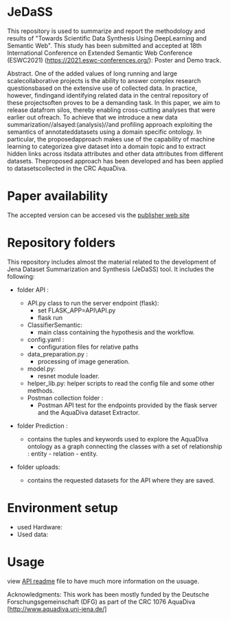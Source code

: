 # JeDaSS
This repository is used to summarize and report the methodology and results of "Towards Scientific Data Synthesis Using DeepLearning and Semantic Web". This study has been  submitted and accepted at 18th International Conference on Extended Semantic Web Conference (ESWC2021) (https://2021.eswc-conferences.org/): Poster and Demo track.

Abstract. One  of  the  added  values  of  long  running  and  large  scalecollaborative projects is the ability to answer complex research questionsbased on the extensive use of collected data. In practice, however, findingand identifying related data in the central repository of these projectsoften proves to be a demanding task. In this paper, we aim to release datafrom silos, thereby enabling cross-cutting analyses that were earlier out ofreach. To achieve that we introduce a new data summarization//alsayed:(analysis)//and profiling approach exploiting the semantics of annotateddatasets  using  a  domain  specific  ontology.  In  particular,  the  proposedapproach makes use of the capability of machine learning to categorizea give dataset into a domain topic and to extract hidden links across itsdata  attributes  and  other  data  attributes  from  different  datasets.  Theproposed approach has been developed and has been applied to datasetscollected in the CRC AquaDiva.

# Paper availability
The accepted version can be accesed vis the [publisher web site](https://link.springer.com/chapter/10.1007/978-3-030-62327-2_1)

# Repository folders
This repository includes almost the material related to the development of Jena Dataset Summarization 
and Synthesis (JeDaSS) tool. It includes the following:

* folder API :
    - API.py class to run the server endpoint (flask):
        - set FLASK_APP=API\API.py
        - flask run
    - ClassifierSemantic:
        - main class containing the hypothesis and the workflow.
    - config.yaml :
        - configuration files for relative paths
    - data_preparation.py : 
        - processing of image generation.
    - model.py:
        - resnet module loader.
    - helper_lib.py:
        helper scripts to read the config file and some other methods.
    - Postman collection folder : 
        - Postman API test for the endpoints provided by the flask server and the AquaDiva dataset Extractor.
    
* folder Prediction : 
    - contains the tuples and keywords used to explore the AquaDIva ontology as a graph connecting the classes with a set of relationship : entity - relation - entity.

* folder uploads:
    - contains the requested datasets for the API where they are saved.

# Environment setup 
 * used Hardware: 
 * Used data: 
 
  
# Usage
view [API readme](API/README.md) file to have much more information on the usuage.

Acknowledgments: This work has been mostly funded by the Deutsche Forschungsgemeinschaft (DFG) as part of the CRC 1076 AquaDiva [http://www.aquadiva.uni-jena.de/]
